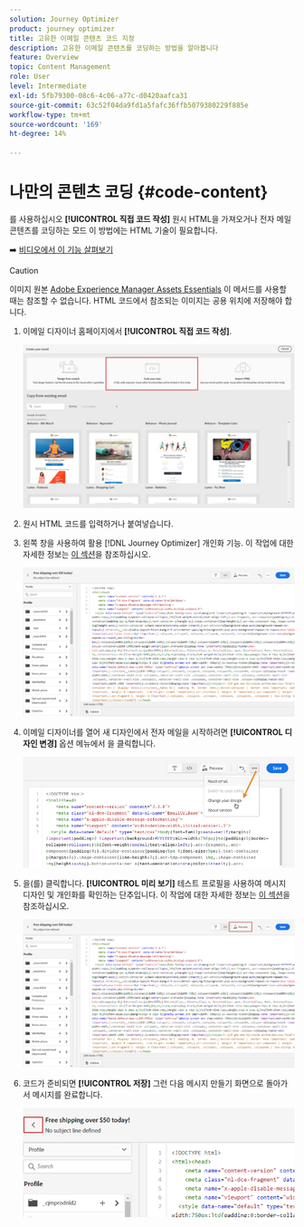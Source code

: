 ```yaml
---
solution: Journey Optimizer
product: journey optimizer
title: 고유한 이메일 콘텐츠 코드 지정
description: 고유한 이메일 콘텐츠를 코딩하는 방법을 알아봅니다
feature: Overview
topic: Content Management
role: User
level: Intermediate
exl-id: 5fb79300-08c6-4c06-a77c-d0420aafca31
source-git-commit: 63c52f04da9fd1a5fafc36ffb5079380229f885e
workflow-type: tm+mt
source-wordcount: '169'
ht-degree: 14%

---
```


# 나만의 콘텐츠 코딩 {#code-content}

를 사용하십시오 **[!UICONTROL 직접 코드 작성]** 원시 HTML을 가져오거나 전자 메일 콘텐츠를 코딩하는 모드 이 방법에는 HTML 기술이 필요합니다.

➡️ [비디오에서 이 기능 살펴보기](#video)

>[!CAUTION]
>
> 이미지 원본 [Adobe Experience Manager Assets Essentials](assets-essentials.md) 이 메서드를 사용할 때는 참조할 수 없습니다. HTML 코드에서 참조되는 이미지는 공용 위치에 저장해야 합니다.

1. 이메일 디자이너 홈페이지에서 **[!UICONTROL 직접 코드 작성]**.

   ![](assets/code-your-own.png)

1. 원시 HTML 코드를 입력하거나 붙여넣습니다.

1. 왼쪽 창을 사용하여 활용 [!DNL Journey Optimizer] 개인화 기능. 이 작업에 대한 자세한 정보는 [이 섹션](../personalization/personalize.md)을 참조하십시오.

   ![](assets/code-editor.png)

1. 이메일 디자이너를 열어 새 디자인에서 전자 메일을 시작하려면 **[!UICONTROL 디자인 변경]** 옵션 메뉴에서 을 클릭합니다.

   ![](assets/code-editor-change-design.png)

1. 을(를) 클릭합니다. **[!UICONTROL 미리 보기]** 테스트 프로필을 사용하여 메시지 디자인 및 개인화를 확인하는 단추입니다. 이 작업에 대한 자세한 정보는 [이 섹션](preview.md)을 참조하십시오.

   ![](assets/code-editor-preview.png)

1. 코드가 준비되면 **[!UICONTROL 저장]** 그런 다음 메시지 만들기 화면으로 돌아가서 메시지를 완료합니다.

   ![](assets/code-editor-save.png)
